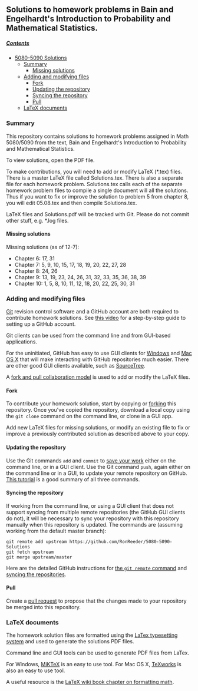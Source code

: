 ## Solutions to homework problems in Bain and Engelhardt's Introduction to Probability and Mathematical Statistics.

##### [Contents](#user-content-homework-solutions)

- [5080-5090 Solutions](#user-content-homework-solutions)
  - [Summary](#user-content-summary)
    - [Missing solutions](#user-content-missing-solutions)
  - [Adding and modifying files](#user-content-adding-and-modifying-files)
    - [Fork](#user-content-fork)
    - [Updating the repository](#user-content-updating-the-repository)
    - [Syncing the repository](#user-content-syncing-the-repository)
    - [Pull](#user-content-pull)
  - [LaTeX documents](#user-content-latex-documents)

### Summary

This repository contains solutions to homework problems assigned in Math 5080/5090 from the text, Bain and Engelhardt's Introduction to Probability and Mathematical Statistics.

To view solutions, open the PDF file.

To make contributions, you will need to add or modify LaTeX (*.tex) files. There is a master LaTeX file called Solutions.tex.
There is also a separate file for each homework problem. Solutions.tex calls each of the separate homework problem files to compile a single document will all the solutions. Thus if you want to fix or improve the solution to problem 5 from chapter 8, you will edit 05.08.tex and then compile Solutions.tex.

LaTeX files and Solutions.pdf will be tracked with Git.  Please do not commit other stuff, e.g. *.log files.

#### Missing solutions

Missing solutions (as of 12-7):
* Chapter 6: 17, 31
* Chapter 7: 5, 9, 10, 15, 17, 18, 19, 20, 22, 27, 28
* Chapter 8: 24, 26
* Chapter 9: 13, 19, 23, 24, 26, 31, 32, 33, 35, 36, 38, 39
* Chapter 10: 1, 5, 8, 10, 11, 12, 18, 20, 22, 25, 30, 31

### Adding and modifying files

[Git](http://en.wikipedia.org/wiki/Git_%28software%29) revision control software and a GitHub account are both required to contribute homework solutions. See [this video](http://youtu.be/ezxRcdJ8glM) for a step-by-step guide to setting up a GitHub account.

Git clients can be used from the command line and from GUI-based applications.

For the uninitiated, GitHub has easy to use GUI clients for [Windows](https://windows.github.com) and [Mac OS X](https://mac.github.com) that will make interacting with GitHub repositories much easier. There are other good GUI clients available, such as [SourceTree](http://www.sourcetreeapp.com).

A [fork and pull collaboration model](https://help.github.com/articles/using-pull-requests) is used to add or modify the LaTeX files. 

#### Fork

To contribute your homework solution, start by copying or [forking](https://help.github.com/articles/fork-a-repo) this repository. Once you've copied the repository, download a local copy using the `git clone` command on the command line, or clone in a GUI app.

Add new LaTeX files for missing solutions, or modify an existing file to fix or improve a previously contributed solution as described above to your copy.

#### Updating the repository

Use the Git commands `add` and `commit` to [save your work](https://www.atlassian.com/git/tutorials/saving-changes/git-commit) either on the command line, or in a GUI client. Use the Git command `push`, again either on the command line or in a GUI, to update your remote repository on GitHub. [This tutorial](http://robert-reiz.com/2011/10/01/git-add-commit-push-pull/) is a good summary of all three commands.

#### Syncing the repository

If working from the command line, or using a GUI client that does not support syncing from multiple remote repositories (the GitHub GUI clients do not), it will be necessary to sync your repository with this repository manually when this repository is updated. The commands are (assuming working from the default master branch):

    git remote add upstream https://github.com/RonReeder/5080-5090-Solutions
    git fetch upstream
    git merge upstream/master

Here are the detailed GitHub instructions for [the `git remote` command](https://help.github.com/articles/configuring-a-remote-for-a-fork/) and [syncing the repositories](https://help.github.com/articles/syncing-a-fork/).

#### Pull

Create a [pull request](https://help.github.com/articles/creating-a-pull-request) to propose that the changes made to your repository be merged into this repository.

### LaTeX documents

The homework solution files are formatted using the [LaTex typesetting system](http://latex-project.org/intro.html) and used to generate the solutions PDF files.

Command line and GUI tools can be used to generate PDF files from LaTex.

For Windows, [MiKTeX](http://miktex.org) is an easy to use tool.
For Mac OS X, [TeXworks](http://www.tug.org/texworks) is also an easy to use tool.

A useful resource is the [LaTeX wiki book chapter on formatting math](http://en.wikibooks.org/wiki/LaTeX/Mathematics).
